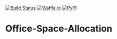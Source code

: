 [![Build Status](https://travis-ci.org/jimmykimani/Office-Space-Allocation.svg?branch=master)](https://travis-ci.org/jimmykimani/Office-Space-Allocation)
[![Waffle.io](https://img.shields.io/waffle/label/evancohen/smart-mirror/in%20progress.svg)]()
[![PyPI](https://img.shields.io/pypi/pyversions/Django.svg?style=flat-square)]()

# Office-Space-Allocation
